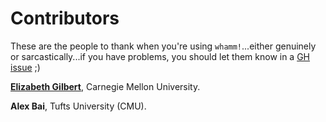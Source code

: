 # Contributors #

These are the people to thank when you're using `whamm!`...either genuinely or sarcastically...if you have problems, you should let them know in a [GH issue](https://github.com/ejrgilbert/whamm/issues) ;)

[**Elizabeth Gilbert**](https://se-phd.s3d.cmu.edu/People/students/student-bios/gilbert-elizabeth.html), Carnegie Mellon University.

**Alex Bai**, Tufts University (CMU).
